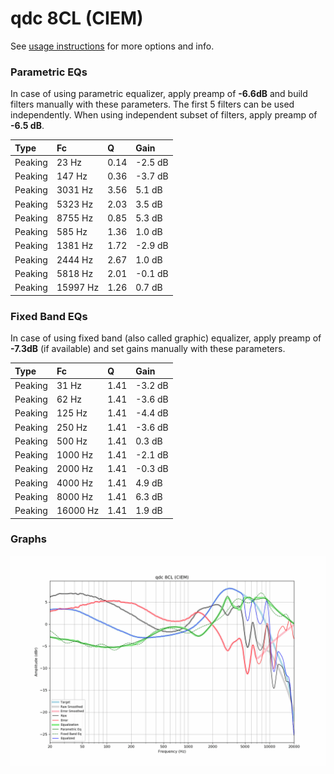 # qdc 8CL (CIEM)
See [usage instructions](https://github.com/jaakkopasanen/AutoEq#usage) for more options and info.

### Parametric EQs
In case of using parametric equalizer, apply preamp of **-6.6dB** and build filters manually
with these parameters. The first 5 filters can be used independently.
When using independent subset of filters, apply preamp of **-6.5 dB**.

| Type    | Fc       |    Q | Gain    |
|:--------|:---------|:-----|:--------|
| Peaking | 23 Hz    | 0.14 | -2.5 dB |
| Peaking | 147 Hz   | 0.36 | -3.7 dB |
| Peaking | 3031 Hz  | 3.56 | 5.1 dB  |
| Peaking | 5323 Hz  | 2.03 | 3.5 dB  |
| Peaking | 8755 Hz  | 0.85 | 5.3 dB  |
| Peaking | 585 Hz   | 1.36 | 1.0 dB  |
| Peaking | 1381 Hz  | 1.72 | -2.9 dB |
| Peaking | 2444 Hz  | 2.67 | 1.0 dB  |
| Peaking | 5818 Hz  | 2.01 | -0.1 dB |
| Peaking | 15997 Hz | 1.26 | 0.7 dB  |

### Fixed Band EQs
In case of using fixed band (also called graphic) equalizer, apply preamp of **-7.3dB**
(if available) and set gains manually with these parameters.

| Type    | Fc       |    Q | Gain    |
|:--------|:---------|:-----|:--------|
| Peaking | 31 Hz    | 1.41 | -3.2 dB |
| Peaking | 62 Hz    | 1.41 | -3.6 dB |
| Peaking | 125 Hz   | 1.41 | -4.4 dB |
| Peaking | 250 Hz   | 1.41 | -3.6 dB |
| Peaking | 500 Hz   | 1.41 | 0.3 dB  |
| Peaking | 1000 Hz  | 1.41 | -2.1 dB |
| Peaking | 2000 Hz  | 1.41 | -0.3 dB |
| Peaking | 4000 Hz  | 1.41 | 4.9 dB  |
| Peaking | 8000 Hz  | 1.41 | 6.3 dB  |
| Peaking | 16000 Hz | 1.41 | 1.9 dB  |

### Graphs
![](./qdc%208CL%20(CIEM).png)
